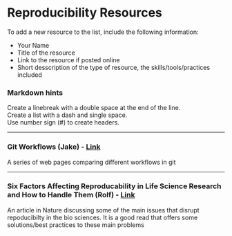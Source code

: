 # Reproducibility Resources  

To add a new resource to the list, include the following information:
- Your Name
- Title of the resource
- Link to the resource if posted online
- Short desscription of the type of resource, the skills/tools/practices included



### Markdown hints  
Create a linebreak with a double space at the end of the line.  
Create a list with a dash and single space.  
Use number sign (#) to create headers.  

___

### Git Workflows (Jake) -  [Link](https://www.atlassian.com/git/tutorials/comparing-workflows) 

A series of web pages comparing different workflows in git 

___

### Six Factors Affecting Reproducability in Life Science Research and How to Handle Them (Rolf) - [Link](https://www.nature.com/articles/d42473-019-00004-y)

An article in Nature discussing some of the main issues that disrupt repoducibilty in the bio sciences. It is a good read that offers some solutions/best practices to these main problems

